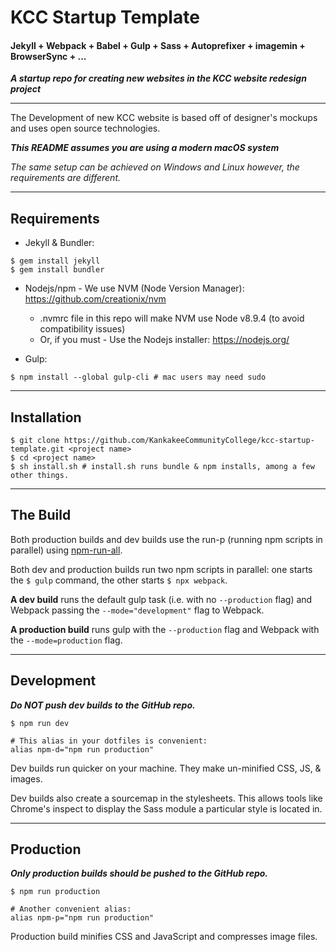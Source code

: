 # KCC Startup Template

#### Jekyll + Webpack + Babel + Gulp + Sass + Autoprefixer + imagemin + BrowserSync + ...

***A startup repo for creating new websites in the KCC website redesign project***

---

The Development of new KCC website is based off of designer's mockups and uses open source technologies.

***This README assumes you are using a modern macOS system***

*The same setup can be achieved on Windows and Linux however, the requirements are different.*

---
## Requirements

 - Jekyll & Bundler:
```shell
$ gem install jekyll
$ gem install bundler
```
 - Nodejs/npm - We use NVM (Node Version Manager): https://github.com/creationix/nvm
   - .nvmrc file in this repo will make NVM use Node v8.9.4 (to avoid compatibility issues)
   - Or, if you must - Use the Nodejs installer: https://nodejs.org/

 - Gulp:
```shell
$ npm install --global gulp-cli # mac users may need sudo
```

---
## Installation

```shell
$ git clone https://github.com/KankakeeCommunityCollege/kcc-startup-template.git <project name>
$ cd <project name>
$ sh install.sh # install.sh runs bundle & npm installs, among a few other things.
```

---
## The Build

Both production builds and dev builds use the run-p (running npm scripts in parallel) using [npm-run-all](https://www.npmjs.com/package/npm-run-all).

Both dev and production builds run two npm scripts in parallel: one starts the `$ gulp` command, the other starts `$ npx webpack`.

**A dev build** runs the default gulp task (i.e. with no `--production` flag) and Webpack passing the `--mode="development"` flag to Webpack.

**A production build** runs gulp with the `--production` flag and Webpack with the `--mode=production` flag.

---
## Development

***Do NOT push dev builds to the GitHub repo.***

```shell
$ npm run dev

# This alias in your dotfiles is convenient:
alias npm-d="npm run production"
```

Dev builds run quicker on your machine. They make un-minified CSS, JS, & images.

Dev builds also create a sourcemap in the stylesheets. This allows tools like Chrome's inspect to display the Sass module a particular style is located in.

---
## Production

***Only production builds should be pushed to the GitHub repo.***

```shell
$ npm run production

# Another convenient alias:
alias npm-p="npm run production"
```

Production build minifies CSS and JavaScript and compresses image files.
